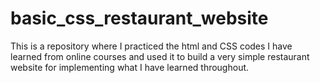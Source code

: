 # basic_css_restaurant_website
This is a repository where I practiced the html and CSS codes 
I have learned from online courses and used it to build a very simple restaurant website for implementing what I have learned throughout.
